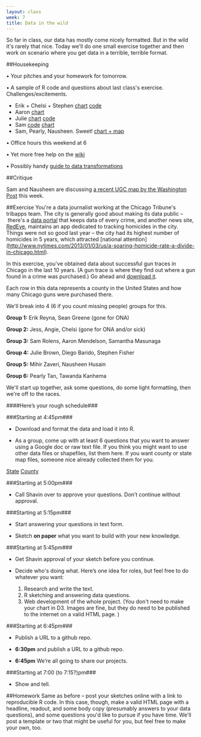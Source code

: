```yaml
---
layout: class
week: 7
title: Data in the wild
---
```


So far in class, our data has mostly come nicely formatted. But in the wild it's rarely that nice. Today we'll do one small exercise together and then work on scenario where you get data in a terrible, terrible format.

##Housekeeping

• Your pitches and your homework for tomorrow.

• A sample of R code and questions about last class's exercise. Challenges/excitements.

  - Erik + Chelsi + Stephen [chart](http://erikreyna.github.io/breaking-exercise/) [code](https://gist.github.com/chelsimoy/6969212)
  - Aaron [chart](http://amendelson.github.io/breaking-news/)
  - Julie [chart](http://farm4.staticflickr.com/3767/10199514315_78998564b1.jpg) [code](https://gist.github.com/juliemariebrown/7014698)
  - Sam [code](https://gist.github.com/smasunaga/7013197) [chart](http://smasunaga.github.io/dataviz-home/unemployment.jpeg)
  - Sam, Pearly, Nausheen. Sweet! [chart + map](http://scrolens.github.io/group-project/)

• Office hours this weekend at 6

• Yet more free help on the [wiki](https://github.com/shancarter/ucb-dataviz-fall-2013/wiki/Things-We-Don't-Get)

• Possibly handy [guide to data transformations](http://shancarter.github.io/data-field-guide/)


##Critique

Sam and Nausheen are discussing [a recent UGC map by the Washington Post](http://www.washingtonpost.com/wp-apps/your-own-words/shutdown-map/) this week.

##Exercise
You're a data journalist working at the Chicago Tribune's tribapps team. The city is generally good about making its data public – there's a [data portal](https://data.cityofchicago.org/Public-Safety/Crimes-2001-to-present/ijzp-q8t2) that keeps data of every crime, and another news site, [RedEye](http://homicides.redeyechicago.com/), maintains an app dedicated to tracking homicides in the city. Things were not so good last year – the city had its highest number of homicides in 5 years, which attracted [national attention] (http://www.nytimes.com/2013/01/03/us/a-soaring-homicide-rate-a-divide-in-chicago.html).

In this exercise, you've obtained data about successful gun traces in Chicago in the last 10 years. (A gun trace is where they find out where a gun found in a crime was purchased.) Go ahead and [download it](http://shancarter.github.io/ucb-dataviz-fall-2013/classes/data-practice/county-data.txt).

Each row in this data represents a county in the United States and how many Chicago guns were purchased there.

We'll break into 4 (6 if you count missing people) groups for this.

**Group 1:** Erik Reyna, Sean Greene (gone for ONA)

**Group 2:** Jess, Angie, Chelsi (gone for ONA and/or sick)

**Group 3:** Sam Rolens, Aaron Mendelson, Samantha Masunaga

**Group 4:** Julie Brown, Diego Barido, Stephen Fisher

**Group 5:** Mihir Zaveri, Nausheen Husain

**Group 6:** Pearly Tan, Tawanda Kanhema

We'll start up together, ask some questions, do some light formatting, then we're off to the races.


####Here’s your rough schedule###

###Starting at 4:45pm###
- Download and format the data and load it into R.

- As a group, come up with at least 6 questions that you want to answer using a Google doc or raw text file. If you think you might want to use other data files or shapefiles, list them here. If you want county or state map files, someone nice already collected them for you.

[State](http://shancarter.github.io/ucb-dataviz-fall-2013/classes/data-practice/shapes/nytlayout_state.zip)
[County](http://shancarter.github.io/ucb-dataviz-fall-2013/classes/data-practice/shapes/nyt_county.zip)

###Starting at 5:00pm###
- Call Shavin over to approve your questions. Don’t continue without approval.

###Starting at 5:15pm###
- Start answering your questions in text form.

- Sketch **on paper** what you want to build with your new knowledge.

###Starting at 5:45pm###
- Get Shavin approval of your sketch before you continue.

- Decide who's doing what. Here’s one idea for roles, but feel free to do whatever you want:
    1. Research and write the text.
    2. R sketching and answering data questions.
    3. Web development of the whole project. (You don't need to make your chart in D3. Images are fine, but they do need to be published to the internet on a valid HTML page. )

###Starting at 6:45pm###
- Publish a URL to a github repo.

- **6:30pm** and publish a URL to a github repo.

- **6:45pm** We’re all going to share our projects.

###Starting at 7:00 (to 7:15?)pm###
- Show and tell.


##Homework
Same as before – post your sketches online with a link to reproducible R code. In this case, though, make a valid HTML page with a headline, readout, and some body copy (presumably answers to your data questions), and some questions you'd like to pursue if you have time. We'll post a template or two that might be useful for you, but feel free to make your own, too.